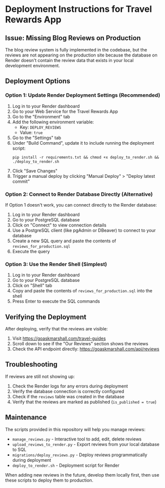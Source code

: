 # Deployment Instructions for Travel Rewards App

## Issue: Missing Blog Reviews on Production

The blog review system is fully implemented in the codebase, but the reviews are not appearing on the production site because the database on Render doesn't contain the review data that exists in your local development environment.

## Deployment Options

### Option 1: Update Render Deployment Settings (Recommended)

1. Log in to your Render dashboard
2. Go to your Web Service for the Travel Rewards App
3. Go to the "Environment" tab
4. Add the following environment variable:
   - Key: `DEPLOY_REVIEWS`
   - Value: `true`
5. Go to the "Settings" tab 
6. Under "Build Command", update it to include running the deployment script:
   ```
   pip install -r requirements.txt && chmod +x deploy_to_render.sh && ./deploy_to_render.sh
   ```
7. Click "Save Changes"
8. Trigger a manual deploy by clicking "Manual Deploy" > "Deploy latest commit"

### Option 2: Connect to Render Database Directly (Alternative)

If Option 1 doesn't work, you can connect directly to the Render database:

1. Log in to your Render dashboard
2. Go to your PostgreSQL database
3. Click on "Connect" to view connection details
4. Use a PostgreSQL client (like pgAdmin or DBeaver) to connect to your database
5. Create a new SQL query and paste the contents of `reviews_for_production.sql`
6. Execute the query

### Option 3: Use the Render Shell (Simplest)

1. Log in to your Render dashboard
2. Go to your PostgreSQL database
3. Click on "Shell" tab
4. Copy and paste the contents of `reviews_for_production.sql` into the shell
5. Press Enter to execute the SQL commands

## Verifying the Deployment

After deploying, verify that the reviews are visible:

1. Visit https://goaskmarshall.com/travel-guides
2. Scroll down to see if the "Our Reviews" section shows the reviews
3. Check the API endpoint directly: https://goaskmarshall.com/api/reviews

## Troubleshooting

If reviews are still not showing up:

1. Check the Render logs for any errors during deployment
2. Verify the database connection is correctly configured
3. Check if the `reviews` table was created in the database
4. Verify that the reviews are marked as published (`is_published = true`)

## Maintenance

The scripts provided in this repository will help you manage reviews:

- `manage_reviews.py` - Interactive tool to add, edit, delete reviews
- `upload_reviews_to_render.py` - Export reviews from your local database to SQL
- `migrations/deploy_reviews.py` - Deploy reviews programmatically during deployment
- `deploy_to_render.sh` - Deployment script for Render

When adding new reviews in the future, develop them locally first, then use these scripts to deploy them to production.
